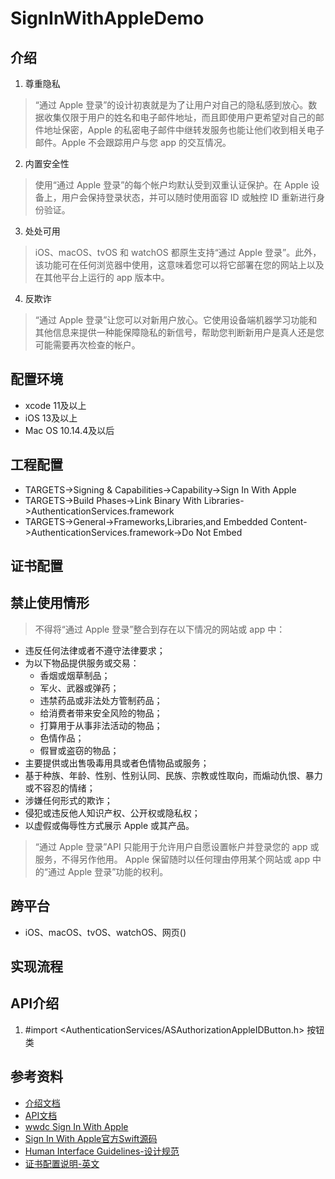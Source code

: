 # SignInWithAppleDemo

## 介绍

1. 尊重隐私
> “通过 Apple 登录”的设计初衷就是为了让用户对自己的隐私感到放心。数据收集仅限于用户的姓名和电子邮件地址，而且即使用户更希望对自己的邮件地址保密，Apple 的私密电子邮件中继转发服务也能让他们收到相关电子邮件。Apple 不会跟踪用户与您 app 的交互情况。

2. 内置安全性
> 使用“通过 Apple 登录”的每个帐户均默认受到双重认证保护。在 Apple 设备上，用户会保持登录状态，并可以随时使用面容 ID 或触控 ID 重新进行身份验证。

3. 处处可用
> iOS、macOS、tvOS 和 watchOS 都原生支持“通过 Apple 登录”。此外，该功能可在任何浏览器中使用，这意味着您可以将它部署在您的网站上以及在其他平台上运行的 app 版本中。

4. 反欺诈
> “通过 Apple 登录”让您可以对新用户放心。它使用设备端机器学习功能和其他信息来提供一种能保障隐私的新信号，帮助您判断新用户是真人还是您可能需要再次检查的帐户。

## 配置环境

* xcode 11及以上
*  iOS 13及以上
* Mac OS 10.14.4及以后

## 工程配置

* TARGETS->Signing & Capabilities->Capability->Sign In With Apple
* TARGETS->Build Phases->Link Binary With Libraries->AuthenticationServices.framework
* TARGETS->General->Frameworks,Libraries,and Embedded Content->AuthenticationServices.framework->Do Not Embed

## 证书配置

## 禁止使用情形

> 不得将“通过 Apple 登录”整合到存在以下情况的网站或 app 中：

* 违反任何法律或者不遵守法律要求；
* 为以下物品提供服务或交易：
  * 香烟或烟草制品；
  * 军火、武器或弹药；
  * 违禁药品或非法处方管制药品；
  * 给消费者带来安全风险的物品；
  * 打算用于从事非法活动的物品；
  * 色情作品；
  * 假冒或盗窃的物品；
* 主要提供或出售吸毒用具或者色情物品或服务；
* 基于种族、年龄、性别、性别认同、民族、宗教或性取向，而煽动仇恨、暴力或不容忍的情绪；
* 涉嫌任何形式的欺诈；
* 侵犯或违反他人知识产权、公开权或隐私权；
* 以虚假或侮辱性方式展示 Apple 或其产品。

> “通过 Apple 登录”API 只能用于允许用户自愿设置帐户并登录您的 app 或服务，不得另作他用。
Apple 保留随时以任何理由停用某个网站或 app 中的“通过 Apple 登录”功能的权利。


## 跨平台

* iOS、macOS、tvOS、watchOS、网页()

## 实现流程

## API介绍

1. #import <AuthenticationServices/ASAuthorizationAppleIDButton.h> 按钮类

## 参考资料

* [介绍文档](https://developer.apple.com/cn/sign-in-with-apple/get-started/)
* [API文档](https://developer.apple.com/documentation/authenticationservices?language=objc)
* [wwdc Sign In With Apple](https://developer.apple.com/videos/play/wwdc2019/706)
* [Sign In With Apple官方Swift源码](https://docs-assets.developer.apple.com/published/8f9ca51349/AddingTheSignInWithAppleFlowToYourApp.zip)
* [Human Interface Guidelines-设计规范](https://developer.apple.com/design/human-interface-guidelines/sign-in-with-apple/overview/)
* [证书配置说明-英文](https://help.apple.com/developer-account/?lang=en#/devde676e696)

